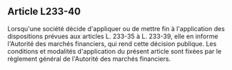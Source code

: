 Article L233-40
----
Lorsqu'une société décide d'appliquer ou de mettre fin à l'application des
dispositions prévues aux articles L. 233-35 à L. 233-39, elle en informe
l'Autorité des marchés financiers, qui rend cette décision publique. Les
conditions et modalités d'application du présent article sont fixées par le
règlement général de l'Autorité des marchés financiers.
